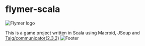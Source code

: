 # flymer-scala
![Flymer logo](http://flymer.ru/img/logo/logo.png "Flymer logo")

This is a game project written in Scala using Macroid, JSoup and [Taig/communicator(2.3.2)](https://github.com/Taig/Communicator/tree/2.3.2)
![Footer](http://flymer.ru/img/footer.png "Footer")
